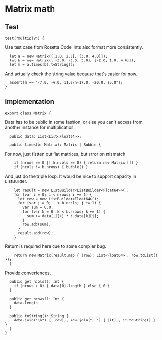 # Matrix math

## Test

    test("multiply") {

Use test case from Rosetta Code. Ints also format more consistently.

      let a = new Matrix([[1.0, 2.0], [3.0, 4.0]]);
      let b = new Matrix([[-3.0, -8.0, 3.0], [-2.0, 1.0, 4.0]]);
      let m = a.times(b).toString();

And actually check the string value because that's easier for now.

      assert(m == "-7.0, -6.0, 11.0\n-17.0, -20.0, 25.0");
    }

## Implementation

    export class Matrix {

Data has to be public in some fashion, or else you can't access from another
instance for multiplication.

      public data: List<List<Float64>>;

      public times(b: Matrix): Matrix | Bubble {

For now, just flatten out flat matrices, but error on mismatch.

        if (nrows == 0 || b.ncols == 0) { return new Matrix([]) }
        if (ncols != b.nrows) { bubble() }

And just do the triple loop. It would be nice to support capacity in
ListBuilder.

        let result = new ListBuilder<ListBuilder<Float64>>();
        for (var i = 0; i < nrows; i += 1) {
          let row = new ListBuilder<Float64>();
          for (var j = 0; j < b.ncols; j += 1) {
            var sum = 0.0;
            for (var k = 0; k < b.nrows; k += 1) {
              sum += data[i][k] * b.data[k][j];
            }
            row.add(sum);
          }
          result.add(row);
        }

Return is required here due to some compiler bug.

        return new Matrix(result.map { (row): List<Float64>;; row.toList() });
      }

Provide conveniences.

      public get ncols(): Int {
        if (nrows > 0) { data[0].length } else { 0 }
      }

      public get nrows(): Int {
        data.length
      }

      public toString(): String {
        data.join("\n") { (row);; row.join(", ") { (it);; it.toString() } }
      }
    }
